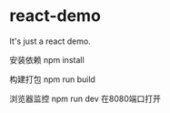 # react-demo
It's just a react demo.

安装依赖 npm install

构建打包 npm run build

浏览器监控 npm run dev 在8080端口打开
